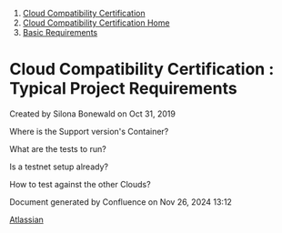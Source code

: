 1. [Cloud Compatibility Certification](index.html)
2. [Cloud Compatibility Certification Home](Cloud-Compatibility-Certification-Home_20414478.html)
3. [Basic Requirements](Basic-Requirements_20415831.html)

# Cloud Compatibility Certification : Typical Project Requirements

Created by Silona Bonewald on Oct 31, 2019

Where is the Support version's Container?

What are the tests to run?

Is a testnet setup already?

How to test against the other Clouds?

Document generated by Confluence on Nov 26, 2024 13:12

[Atlassian](http://www.atlassian.com/)
